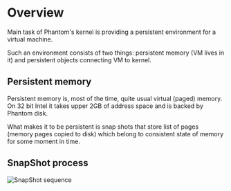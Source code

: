 # Overview

Main task of Phantom's kernel is providing a persistent environment for a virtual machine.

Such an environment consists of two things: persistent memory (VM lives in it) and persistent objects connecting VM to kernel.

## Persistent memory

Persistent memory is, most of the time, quite usual virtual (paged) memory. On 32 bit Intel it takes upper 2GB of address space and is backed by Phantom disk.

What makes it to be persistent is snap shots that store list of pages (memory pages copied to disk) which belong
to consistent state of memory for some moment in time.

## SnapShot process

![SnapShot sequence](https://raw.githubusercontent.com/dzavalishin/phantomuserland/master/doc/diagrams/SnapShot_Sequence.png)
